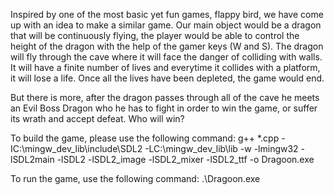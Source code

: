 Inspired by one of the most basic yet fun games, flappy bird, we have come up with an idea to make a similar game. Our main object would be a dragon that will be continuously flying, the player would be able to control the height of the dragon with the help of the gamer keys (W and S). The dragon will fly through the cave where it will face the danger of colliding with walls. It will have a finite number of lives and everytime it collides with a platform, it will lose a life. Once all the lives have been depleted, the game would end.

But there is more, after the dragon passes through all of the cave he meets an Evil Boss Dragon who he has to fight in order to win the game, or suffer its wrath and accept defeat. Who will win?

To build the game, please use the following command:
g++ *.cpp -IC:\mingw_dev_lib\include\SDL2 -LC:\mingw_dev_lib\lib -w -lmingw32 -lSDL2main -lSDL2 -lSDL2_image -lSDL2_mixer -lSDL2_ttf -o Dragoon.exe

To run the game, use the following command:
.\Dragoon.exe
